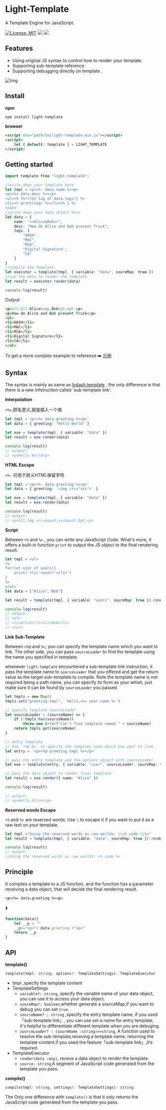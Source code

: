 # Light-Template

A Template Engine for JavaScript.

[![License: MIT](https://img.shields.io/badge/License-MIT-yellow.svg)](https://opensource.org/licenses/MIT)
<a href="https://travis-ci.com/light0x00/light-template"><img src="https://travis-ci.com/light0x00/light-template.svg?branch=master"></a> 
<a href="https://www.npmjs.com/package/light-template"><img src="https://img.shields.io/npm/v/light-template"></a>

## Features

- Using original JS syntax to control how to render your template.
- Supporting sub-template reference
- Supporting debugging directly on template .

![img](./docs/debug-demo.png)

## Install

**npm**

```bash
npm install light-template
```

**browser**

```html
<script src="path/to/light-template.min.js"></script>
<script>
	let { default: template } = LIGHT_TEMPLATE
</script>
```

## Getting started

```ts
import template from "light-template";

//write down your template here
let tmpl =`<p><%- data.name %><p>
<p><%= data.desc %></p>
<ul><% for(let tag of data.tags){ %>
<li><% print(tag) %></li><% } %>
</ul>`
//write down your data object here
let data = {
	name: "<<Alice&Bob>>",
	desc: "How do Alice and Bob prevent Truck",
	tags: [
		"HASH",
		"MAC",
		"RSA",
		"Digital Signature",
		"CA"
	]
}
//compile the template
let executor = template(tmpl, { variable: "data", soureMap: true }) 
//use the data to render the template
let result = executor.render(data)

console.log(result)
```

Output:

```html
<p>&lt;&lt;Alice&amp;Bob&gt;&gt;<p>
<p>How do Alice and Bob prevent Truck</p>
<ul>
<li>HASH</li>
<li>MAC</li>
<li>RSA</li>
<li>Digital Signature</li>
<li>CA</li>
</ul>
```

To get a more complex example to reference ➡️ [示例](https://github.com/light0x00/light-template/tree/master/examples)

## Syntax

The syntax is mainly as same as [lodash.template](https://lodash.com/docs/4.17.15#template) , the only difference is that there is a new infstruction called 'sub-template link'.

**Interpolation**

`<%=`,顾名思义,就是插入一个值

```ts
let tmpl =`<p><%= data.greeting %><p>`
let data = { greeting: "Hello World" }

let exe = template(tmpl, { variable: "data" })
let result = exe.render(data)

console.log(result)
// output:
// <p>Hello World<p>
```

**HTML Escape**

`<%-` 可用于转义HTML保留字符

```ts
let tmpl =`<p><%- data.greeting %><p>`
let data = { greeting: `<img src="xss">` }

let exe = template(tmpl, { variable: "data" })
let result = exe.render(data)

console.log(result)
// output:
// <p>&lt;img src=&quot;xss&quot;&gt;<p>
```

**Script**

Between `<%` and `%>` , you can write any JavaScript Code. What's more, it offers a built-in function `print` to output the JS object to the final rendering result.

```ts
let tmpl =`<ul>
<% 
for(let user of users){
	print('<li>'+user+'</li>')
} 
%>
</ul>`
let data = ["Alice","Bob"]

let result = template(tmpl, { variable: "users", soureMap: true }).render(data)

console.log(result)
// output:
// <ul>
// <li>Alice</li><li>Bob</li>
// </ul>
```

**Link Sub-Template**

Between `<%@` and `%>`, you can specify the template name which you want to link.  The other side, you can pass `sourceLoader` to find the template using the name you specified in template. 

whenever `light-template` encountered a sub-template link instruction, it pass the template name to `sourceLoader` that you offered and get the return value as the target sub-template to compile. 
Note the template name is not required being a path name, you can specify its form as your whish, just make sure it can be found by `sourceLoader` you passed.

```ts
let tmpls = new Map()
tmpls.set("greeting.tmpl", `Hello,<%= user.name %>`)

// Specify template sourceLoader
let sourceLoader = (sourceName) => {
	if (!tmpls.has(sourceName))
		throw new Error("Can't find template named " + sourceName)
	return tmpls.get(sourceName)
}

// entry template
// Use `<%@ @>` to specify the template name which you want to link.
let entry = `<p><%@ greeting.tmpl %></p>`

// pass the entry template and the options object with sourceLoader.
let exe = template(entry, { variable: "user", sourceLoader, soureMap: true })

// pass the data object to render final template
let result = exe.render({ name: "Alice" })

console.log(result)

// output:
// <p>Hello,Alice</p>
```

**Reserved words Escape**

`<%` and `%>` are reserved words. Use `\` to escape it if you want to put it as a raw text on your template.

```ts
let tmpl ="Using the reserved words as raw worlds: \\<% code \\%>"
let result = template(tmpl, { variable: "data", soureMap: true }).render({})

console.log(result)
// output:
//Using the reserved words as raw worlds: <% code %>
```

## Principle

It compiles a template to a JS function, and the function has a parameter receiving a data object, that will decide the final rendering result. 

```html
<p><%= data.greeting %><p>
```

⬇️

```js
function(data){
	let __p = ""
	__p+="<p>"+ data.greeting +"<p>"
	return __p
}
```

## API

**template()**

```ts
template(tmpl: string, options?: TemplateSettings): TemplateExecutor
```

- tmpl ,specify the template content
- TemplateSettings
	- `variable?: string`, specify the variable name of your data object, you can use it to access your data object.
	- `soureMap?: boolean`,whether generate a sourceMap,if you want to debug you can set `true`.
	- `sourceName? : string` ,specify the entry template name, if you used 「sub-template link」, you can use set a name for entry template, it's helpful to differentiate different template when you are debuging.
	- `sourceLoader? : (soureName :string)=>string`, A function used to resolve the sub-template,receving a template name, returning the template content.if you used the feature「sub-template link」,it‘s required.
- TemplateExecutor
	- `render(data :any)`, receve a data object to render the template.
	- `source: string`,A segment of JavaScript code generated from the template you pass.

**compile()**

```ts
compile(tmpl: string, settings?: TemplateSettings): string
```
The Only one difference with `template()` is that it only returns the JavaScript code generated from the template you pass.
